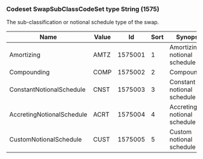 ### Codeset SwapSubClassCodeSet type String (1575)

The sub-classification or notional schedule type of the swap.

| Name                      | Value | Id      | Sort | Synopsis                     |
|---------------------------|-------|---------|------|------------------------------|
| Amortizing                | AMTZ  | 1575001 | 1    | Amortizing notional schedule |
| Compounding               | COMP  | 1575002 | 2    | Compounding                  |
| ConstantNotionalSchedule  | CNST  | 1575003 | 3    | Constant notional schedule   |
| AccretingNotionalSchedule | ACRT  | 1575004 | 4    | Accreting notional schedule  |
| CustomNotionalSchedule    | CUST  | 1575005 | 5    | Custom notional schedule     |

